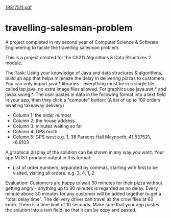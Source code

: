 [19317511.pdf](https://github.com/Ann133/travelling-salesman-problem/files/7003272/19317511.pdf)
# travelling-salesman-problem
A project completed in my second year of Computer Science &amp; Software Engineering to tackle the travelling salesman problem. 

This is a project created for the CS211 Algorithms & Data Structures 2 module. 

The Task: Using your knowledge of Java and data structures & algorithms, build an app that helps minimize the delay in delivering pizzas to customers. You can only import java.* libraries - everything must be in a single file called tsp.java, no extra image files allowed. For graphics use java.awt.* and javax.swing.*. The user pastes in data in the following format into a text field in your app, then they click a "compute" button:
(A list of up to 100 orders awaiting takeaway delivery)
 - Column 1: the order number
 - Column 2: the house address 
 - Column 3: minutes waiting so far
 - Column 4: GPS north
 - Column 5: GPS west
 e.g. 1, 38 Parsons Hall Maynooth, 41.537521, -6.6103

A graphical display of the solution can be shown in any way you want. Your app MUST produce output in this format:
 - List of order numbers, separated by commas, starting with first to be visited, visiting all orders.
 e.g. 3, 4, 1, 2

Evaluation: Customers are happy to wait 30 minutes for their pizza without getting angry - anything up to 30 minutes is regarded as no delay. Every minute above 30 minutes for any customer will be added together to get a "total delay time". The delivery driver can travel as the crow flies at 60 km/h. There is a time limit of 10 seconds. Make sure that your app pastes the solution into a text field, so that it can be copy and pasted.
